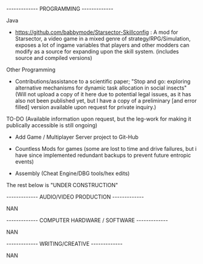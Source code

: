 ------------- PROGRAMMING -------------

Java
 - https://github.com/babbymode/Starsector-Skillconfig : A mod for Starsector, a video game in a mixed genre of strategy/RPG/Simulation, exposes a lot of ingame variables that players and other modders can modify as a source for expanding upon the skill system. (includes source and compiled versions)



Other Programming
 - Contributions/assistance to a scientific paper; "Stop and go: exploring alternative mechanisms for dynamic task allocation in social insects" (Will not upload a copy of it here due to potential legal issues, as it has also not been published yet, but I have a copy of a preliminary [and error filled] version available upon request for private inquiry.)




TO-DO (Available information upon request, but the leg-work for making it publically accessible is still ongoing)

- Add Game / Multiplayer Server project to Git-Hub

- Countless Mods for games (some are lost to time and drive failures, but i have since implemented redundant backups to prevent future entropic events)

- Assembly (Cheat Engine/DBG tools/hex edits)


The rest below is "UNDER CONSTRUCTION"

------------- AUDIO/VIDEO PRODUCTION -------------

NAN







------------- COMPUTER HARDWARE / SOFTWARE -------------

NAN








------------- WRITING/CREATIVE -------------

NAN
